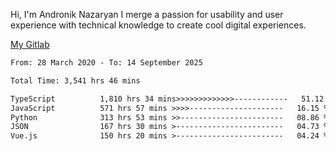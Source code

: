 Hi, I'm Andronik Nazaryan
I merge a passion for usability and user experience with technical knowledge to create cool digital experiences.

[My Gitlab](https://gitlab.com/anridev24)

<!--START_SECTION:waka-->

```txt
From: 28 March 2020 - To: 14 September 2025

Total Time: 3,541 hrs 46 mins

TypeScript          1,810 hrs 34 mins>>>>>>>>>>>>>------------   51.12 %
JavaScript          571 hrs 57 mins >>>>---------------------   16.15 %
Python              313 hrs 53 mins >>-----------------------   08.86 %
JSON                167 hrs 30 mins >------------------------   04.73 %
Vue.js              150 hrs 20 mins >------------------------   04.24 %
```

<!--END_SECTION:waka-->
